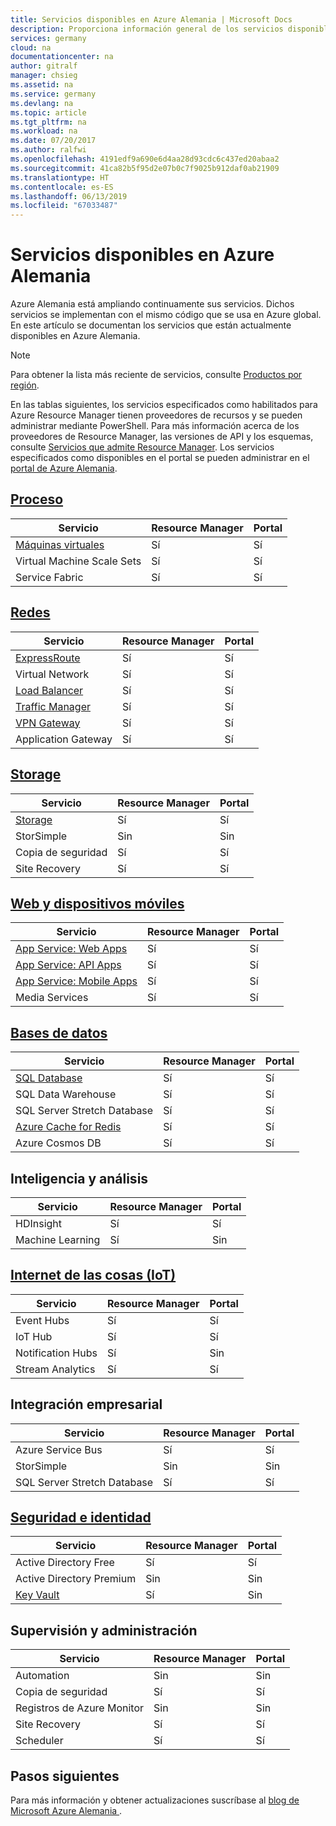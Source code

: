 ```yaml
---
title: Servicios disponibles en Azure Alemania | Microsoft Docs
description: Proporciona información general de los servicios disponibles en Azure Alemania
services: germany
cloud: na
documentationcenter: na
author: gitralf
manager: chsieg
ms.assetid: na
ms.service: germany
ms.devlang: na
ms.topic: article
ms.tgt_pltfrm: na
ms.workload: na
ms.date: 07/20/2017
ms.author: ralfwi
ms.openlocfilehash: 4191edf9a690e6d4aa28d93cdc6c437ed20abaa2
ms.sourcegitcommit: 41ca82b5f95d2e07b0c7f9025b912daf0ab21909
ms.translationtype: HT
ms.contentlocale: es-ES
ms.lasthandoff: 06/13/2019
ms.locfileid: "67033487"
---
```

# <a name="available-services-in-azure-germany"></a>Servicios disponibles en Azure Alemania
Azure Alemania está ampliando continuamente sus servicios. Dichos servicios se implementan con el mismo código que se usa en Azure global. En este artículo se documentan los servicios que están actualmente disponibles en Azure Alemania. 

>[!NOTE]
> Para obtener la lista más reciente de servicios, consulte [Productos por región](https://azure.microsoft.com/regions/services/). 
>
>

En las tablas siguientes, los servicios especificados como habilitados para Azure Resource Manager tienen proveedores de recursos y se pueden administrar mediante PowerShell. Para más información acerca de los proveedores de Resource Manager, las versiones de API y los esquemas, consulte [Servicios que admite Resource Manager](../azure-resource-manager/resource-manager-supported-services.md). Los servicios especificados como disponibles en el portal se pueden administrar en el [portal de Azure Alemania](https://portal.microsoftazure.de/). 

## <a name="computegermany-services-computemd"></a>[Proceso](./germany-services-compute.md)

| Servicio | Resource Manager | Portal |
| --- | --- | --- |
| [Máquinas virtuales](./germany-services-compute.md#virtual-machines)  | Sí | Sí |
| Virtual Machine Scale Sets | Sí | Sí |
| Service Fabric | Sí | Sí |


## <a name="networkinggermany-services-networkingmd"></a>[Redes](./germany-services-networking.md)

| Servicio | Resource Manager | Portal |
| --- | --- | --- |
| [ExpressRoute](./germany-services-networking.md#expressroute-private-connectivity) | Sí | Sí |
| Virtual Network | Sí | Sí |
| [Load Balancer](./germany-services-networking.md#support-for-load-balancer) | Sí | Sí |
| [Traffic Manager](./germany-services-networking.md#support-for-traffic-manager)  | Sí | Sí |
|  [VPN Gateway](./germany-services-networking.md#support-for-vpn-gateway) | Sí | Sí |
| Application Gateway | Sí | Sí |



## <a name="storagegermany-services-storagemd"></a>[Storage](./germany-services-storage.md)

| Servicio | Resource Manager | Portal |
| --- | --- | --- |
| [Storage](./germany-services-storage.md#storage) | Sí | Sí |
| StorSimple | Sin | Sin |
| Copia de seguridad | Sí | Sí |
| Site Recovery | Sí | Sí |



## <a name="web-and-mobilegermany-services-webandmobilemd"></a>[Web y dispositivos móviles](./germany-services-webandmobile.md)

| Servicio | Resource Manager | Portal |
| --- | --- | --- |
| [App Service: Web Apps](./germany-services-webandmobile.md#app-service) | Sí | Sí |
| [App Service: API Apps](./germany-services-webandmobile.md#app-service) | Sí | Sí |
| [App Service: Mobile Apps](./germany-services-webandmobile.md#app-service) | Sí | Sí |
| Media Services | Sí | Sí |


## <a name="databasesgermany-services-databasemd"></a>[Bases de datos](./germany-services-database.md)

| Servicio | Resource Manager | Portal |
| --- | --- | --- |
| [SQL Database](./germany-services-database.md#sql-database) | Sí | Sí |
| SQL Data Warehouse | Sí | Sí |
| SQL Server Stretch Database | Sí | Sí |
| [Azure Cache for Redis](./germany-services-database.md#azure-cache-for-redis) | Sí | Sí |
| Azure Cosmos DB | Sí | Sí |


## <a name="intelligence-and-analytics"></a>Inteligencia y análisis

| Servicio | Resource Manager | Portal |
| --- | --- | --- |
| HDInsight | Sí | Sí |
| Machine Learning | Sí | Sin |


## <a name="internet-of-things-iotgermany-services-iotmd"></a>[Internet de las cosas (IoT)](./germany-services-iot.md)

| Servicio | Resource Manager | Portal |
| --- | --- | --- |
| Event Hubs | Sí | Sí |
| IoT Hub | Sí | Sí |
| Notification Hubs | Sí | Sin |
| Stream Analytics | Sí | Sí |


## <a name="enterprise-integration"></a>Integración empresarial

| Servicio | Resource Manager | Portal |
| --- | --- | --- |
| Azure Service Bus | Sí | Sí |
| StorSimple | Sin | Sin |
| SQL Server Stretch Database | Sí | Sí |



## <a name="security-and-identitygermany-services-securityandidentitymd"></a>[Seguridad e identidad](./germany-services-securityandidentity.md)

| Servicio | Resource Manager | Portal |
| --- | --- | --- |
| Active Directory Free | Sí | Sí |
| Active Directory Premium | Sin | Sin |
|  [Key Vault](./germany-services-securityandidentity.md#key-vault)  | Sí | Sin |



## <a name="monitoring-and-management"></a>Supervisión y administración

| Servicio | Resource Manager | Portal |
| --- | --- | --- |
| Automation | Sin | Sin |
| Copia de seguridad | Sí | Sí |
| Registros de Azure Monitor | Sin | Sin |
| Site Recovery | Sí | Sí |
| Scheduler | Sí | Sí |



## <a name="next-steps"></a>Pasos siguientes
Para más información y obtener actualizaciones suscríbase al [blog de Microsoft Azure Alemania ](https://blogs.msdn.microsoft.com/azuregermany/).
